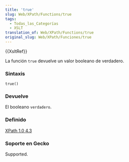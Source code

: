 ```yaml
---
title: 'true'
slug: Web/XPath/Functions/true
tags:
  - Todas_las_Categorías
  - XSLT
translation_of: Web/XPath/Functions/true
original_slug: Web/XPath/Funciones/true
---
```

{{XsltRef}}

La función `true` devuelve un valor booleano de verdadero.

### Sintaxis

```
true()
```

### Devuelve

El booleano `verdadero`.

### Definido

[XPath 1.0 4.3](http://www.w3.org/TR/xpath#function-true)

### Soporte en Gecko

Supported.
